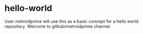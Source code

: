 # hello-world

User metroidprime will use this as a basic concept for a hello world repository.
Welcome to github/metroidprime channel.
